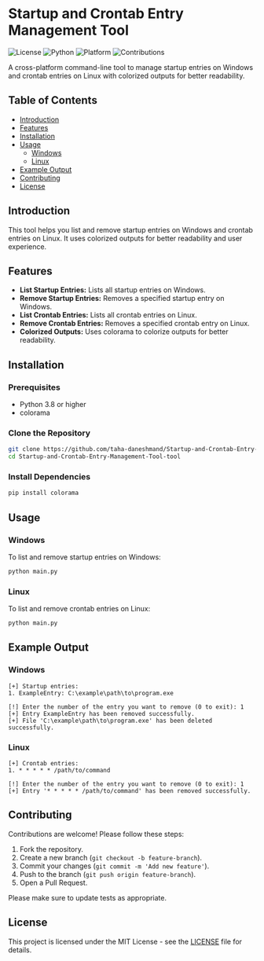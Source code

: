 # Startup and Crontab Entry Management Tool

![License](https://img.shields.io/github/license/taha-daneshmand/Startup-and-Crontab-Entry-Management-Tool)
![Python](https://img.shields.io/badge/Python-3.8%2B-blue)
![Platform](https://img.shields.io/badge/Platform-Windows%20%7C%20Linux-lightgrey)
![Contributions](https://img.shields.io/badge/Contributions-Welcome-brightgreen)

A cross-platform command-line tool to manage startup entries on Windows and crontab entries on Linux with colorized outputs for better readability.

## Table of Contents

- [Introduction](#introduction)
- [Features](#features)
- [Installation](#installation)
- [Usage](#usage)
  - [Windows](#windows)
  - [Linux](#linux)
- [Example Output](#example-output)
- [Contributing](#contributing)
- [License](#license)

## Introduction

This tool helps you list and remove startup entries on Windows and crontab entries on Linux. It uses colorized outputs for better readability and user experience.

## Features

- **List Startup Entries:** Lists all startup entries on Windows.
- **Remove Startup Entries:** Removes a specified startup entry on Windows.
- **List Crontab Entries:** Lists all crontab entries on Linux.
- **Remove Crontab Entries:** Removes a specified crontab entry on Linux.
- **Colorized Outputs:** Uses colorama to colorize outputs for better readability.

## Installation

### Prerequisites

- Python 3.8 or higher
- colorama

### Clone the Repository

```bash
git clone https://github.com/taha-daneshmand/Startup-and-Crontab-Entry-Management-Tool.git
cd Startup-and-Crontab-Entry-Management-Tool-tool
```

### Install Dependencies

```bash
pip install colorama
```

## Usage

### Windows

To list and remove startup entries on Windows:

```bash
python main.py
```

### Linux

To list and remove crontab entries on Linux:

```bash
python main.py
```

## Example Output

### Windows

```
[+] Startup entries:
1. ExampleEntry: C:\example\path\to\program.exe

[!] Enter the number of the entry you want to remove (0 to exit): 1
[+] Entry ExampleEntry has been removed successfully.
[+] File 'C:\example\path\to\program.exe' has been deleted successfully.
```

### Linux

```
[+] Crontab entries:
1. * * * * * /path/to/command

[!] Enter the number of the entry you want to remove (0 to exit): 1
[+] Entry '* * * * * /path/to/command' has been removed successfully.
```

## Contributing

Contributions are welcome! Please follow these steps:

1. Fork the repository.
2. Create a new branch (`git checkout -b feature-branch`).
3. Commit your changes (`git commit -m 'Add new feature'`).
4. Push to the branch (`git push origin feature-branch`).
5. Open a Pull Request.

Please make sure to update tests as appropriate.

## License

This project is licensed under the MIT License - see the [LICENSE](LICENSE) file for details.
